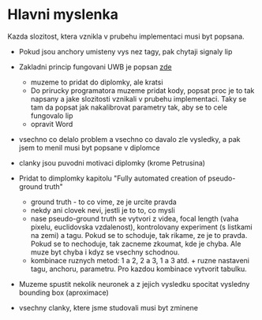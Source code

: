 <h1>Hlavni myslenka</h1>

Kazda slozitost, ktera vznikla v prubehu implementaci musi byt popsana.

- Pokud jsou anchory umisteny vys nez tagy, pak chytaji signaly lip

- Zakladni princip fungovani UWB je popsan [zde](https://cunicz-my.sharepoint.com/:w:/g/personal/32372635_cuni_cz/EebimWGceDhJvXNbvBxfitEBS3GkAz_B5z0LDkm9CxEMrw?e=ZOomVW)
  - muzeme to pridat do diplomky, ale kratsi
  - Do prirucky programatora muzeme pridat kody, popsat proc je to tak napsany a jake slozitosti vznikali v prubehu implementaci. Taky se tam da popsat jak nakalibrovat parametry tak, aby se to cele fungovalo lip
  - opravit Word

- vsechno co delalo problem a vsechno co davalo zle vysledky, a pak jsem to menil musi byt popsane v diplomce

- clanky jsou puvodni motivaci diplomky (krome Petrusina) 

- Pridat to dimplomky kapitolu "Fully automated creation of pseudo-ground truth"
  - ground truth - to co vime, ze je urcite pravda
  - nekdy ani clovek nevi, jestli je to to, co mysli
  - nase pseudo-ground truth se vytvori z videa, focal length (vaha pixelu, euclidovska vzdalenost), kontrolovany experiment (s listkami na zemi) a tagu. Pokud se to schoduje, tak rikame, ze je to pravda. Pokud se to nechoduje, tak zacneme zkoumat, kde je chyba. Ale muze byt chyba i kdyz se vsechny schodnou.
  - kombinace ruznych metod: 1 a 2, 2 a 3, 1 a 3 atd. + ruzne nastaveni tagu, anchoru, parametru. Pro kazdou kombinace vytvorit tabulku.

- Muzeme spustit nekolik neuronek a z jejich vysledku spocitat vysledny bounding box (aproximace)

- vsechny clanky, ktere jsme studovali musi byt zminene